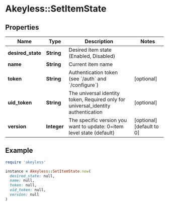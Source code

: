 # Akeyless::SetItemState

## Properties

| Name | Type | Description | Notes |
| ---- | ---- | ----------- | ----- |
| **desired_state** | **String** | Desired item state (Enabled, Disabled) |  |
| **name** | **String** | Current item name |  |
| **token** | **String** | Authentication token (see &#x60;/auth&#x60; and &#x60;/configure&#x60;) | [optional] |
| **uid_token** | **String** | The universal identity token, Required only for universal_identity authentication | [optional] |
| **version** | **Integer** | The specific version you want to update: 0&#x3D;item level state (default) | [optional][default to 0] |

## Example

```ruby
require 'akeyless'

instance = Akeyless::SetItemState.new(
  desired_state: null,
  name: null,
  token: null,
  uid_token: null,
  version: null
)
```

